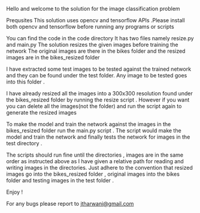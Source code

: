 Hello and welcome to the solution for the image classification problem

Prequsites
This solution uses opencv and tensorflow APIs .Please install
both opencv and tensorflow before running any programs or scripts

You can find the code in the code directory 
It has two files namely resize.py and main.py 
The solution resizes the given images before training the network 
The original images are there in the bikes folder and the resized
images are in the bikes_resized folder 

I have extracted some test images to be tested against the trained 
network and they can be found under the test folder. Any image 
to be tested goes into this folder .

I have already resized all the images into a 300x300 resolution found under the bikes_resized folder by running the resize script .
However if you want you can delete all the images(not the folder)
and run the script again to generate the resized images 

To make the model and train the network against the images in the 
bikes_resized folder run the main.py script . The script would make
the model and train the network and finally tests the network for images in the test directory .

The scripts should run fine until the directories , images are in the same order as instructed above as I have given a relative path for reading and writing images in the directories. Just adhere to the convention that resized images go into the bikes_resized folder , original images into the bikes folder and testing images in the test folder .

Enjoy !

For any bugs please report to jtharwani@gmail.com 

